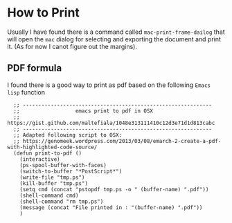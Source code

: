 # How to Print
Usually I have found there is a command called `mac-print-frame-dailog` that
will open the `mac` dialog for selecting and exporting the document and print
it. (As for now I canot figure out the margins).

## PDF formula
I found there is a good way to print as pdf based on the following `Emacs lisp`
function

```elisp
  ;; -------------------------------------------------------------
  ;;                  emacs print to pdf in OSX
  ;; https://gist.github.com/maltefiala/1048e313111410c12d3e71d1d813cabc
  ;; -------------------------------------------------------------
  ;; Adapted following script to OSX:
  ;; https://genomeek.wordpress.com/2013/03/08/emarch-2-create-a-pdf-with-highlighted-code-source/
  (defun print-to-pdf ()
    (interactive)
    (ps-spool-buffer-with-faces)
    (switch-to-buffer "*PostScript*")
    (write-file "tmp.ps")
    (kill-buffer "tmp.ps")
    (setq cmd (concat "pstopdf tmp.ps -o " (buffer-name) ".pdf"))
    (shell-command cmd)
    (shell-command "rm tmp.ps")
    (message (concat "File printed in : "(buffer-name) ".pdf"))
    )
```

